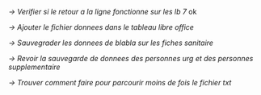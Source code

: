 *-> Verifier si le retour a la ligne fonctionne sur les lb 7* ok

*-> Ajouter le fichier donnees dans le tableau libre office*

*-> Sauvegrader les donnees de blabla sur les fiches sanitaire*

*-> Revoir la sauvegarde de donnees des personnes urg et des personnes supplementaire*

*-> Trouver comment faire pour parcourir moins de fois le fichier txt*